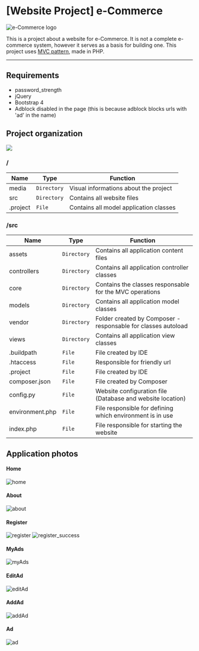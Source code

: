 # [Website Project] e-Commerce
![e-Commerce logo]( https://github.com/williamniemiec/wp_eCommerce/tree/master/media/logo/logo.jpg?raw=true)

This is a project about a website for e-Commerce. It is not a complete e-commerce system, however it serves as a basis for building one. This project uses [MVC pattern](https://github.com/williamniemiec/MVC-in-PHP), made in PHP.

<hr />

## Requirements
- password_strength
- jQuery
- Bootstrap 4
- Adblock disabled in the page (this is because adblock blocks urls with 'ad' in the name)

## Project organization
![](https://github.com/williamniemiec/wp_eCommerce/tree/master/media/uml/uml.png?raw=true)

### /
|Name| Type| Function
|------- | --- | ----
| media | `Directory`| Visual informations about the project
| src | `Directory`| Contains all website files
| .project| `File`| Contains all model application classes


### /src
|Name| Type| Function
|------- | --- | ----
| assets| `Directory`| Contains all application content files
| controllers | `Directory`| Contains all application controller classes
| core | `Directory`| Contains the classes responsable for the MVC operations
| models | `Directory`| Contains all application model classes
| vendor| `Directory`| Folder created by Composer - responsable for classes autoload
| views | `Directory`| Contains all application view classes
| &#46;buildpath| `File`| File created by IDE
| &#46;htaccess| `File`| Responsible for friendly url
| &#46;project | `File`| File created by IDE
| composer&#46;json | `File`| File created by Composer
| config&#46;py | `File`| Website configuration file (Database and website location)
| environment&#46;php | `File`| File responsible for defining which environment is in use
| index&#46;php | `File`| File responsible for starting the website


## Application photos
#### Home
![home](https://github.com/williamniemiec/wp_eCommerce/blob/master/media/logo/home.png?raw=true)
#### About
![about](https://github.com/williamniemiec/wp_eCommerce/blob/master/media/app/about.png?raw=true)
#### Register
![register](https://github.com/williamniemiec/wp_eCommerce/blob/master/media/app/register.png?raw=true)
![register_success](https://github.com/williamniemiec/wp_eCommerce/blob/master/media/app/register-success.png?raw=true)
#### MyAds
![myAds](https://github.com/williamniemiec/wp_eCommerce/blob/master/media/app/myAds.png?raw=true)
#### EditAd
![editAd](https://github.com/williamniemiec/wp_eCommerce/blob/master/media/app/editAd.png?raw=true)
#### AddAd
![addAd](https://github.com/williamniemiec/wp_eCommerce/blob/master/media/app/addAd.png?raw=true)
#### Ad
![ad](https://github.com/williamniemiec/wp_eCommerce/blob/master/media/app/ad.png?raw=true)

